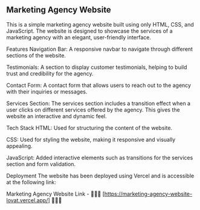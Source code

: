   Marketing Agency Website
  --------------------------

This is a simple marketing agency website built using only HTML, CSS, and JavaScript. The website is designed to showcase the services of a marketing agency with an elegant, user-friendly interface.

Features
Navigation Bar: A responsive navbar to navigate through different sections of the website.

Testimonials: A section to display customer testimonials, helping to build trust and credibility for the agency.

Contact Form: A contact form that allows users to reach out to the agency with their inquiries or messages.

Services Section: The services section includes a transition effect when a user clicks on different services offered by the agency. This gives the website an interactive and dynamic feel.

Tech Stack
HTML: Used for structuring the content of the website.

CSS: Used for styling the website, making it responsive and visually appealing.

JavaScript: Added interactive elements such as transitions for the services section and form validation.

Deployment
The website has been deployed using Vercel and is accessible at the following link:

Marketing Agency Website Link - 🔗🔗🔗 [https://marketing-agency-website-lovat.vercel.app/]  🔗🔗🔗
  


